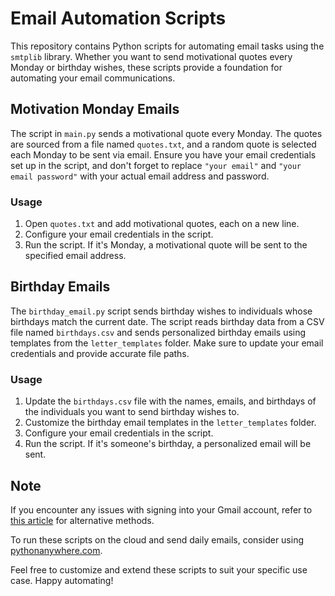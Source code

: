 # Email Automation Scripts

This repository contains Python scripts for automating email tasks using the `smtplib` library. Whether you want to send motivational quotes every Monday or birthday wishes, these scripts provide a foundation for automating your email communications.

## Motivation Monday Emails

The script in `main.py` sends a motivational quote every Monday. The quotes are sourced from a file named `quotes.txt`, and a random quote is selected each Monday to be sent via email. Ensure you have your email credentials set up in the script, and don't forget to replace `"your email"` and `"your email password"` with your actual email address and password.

### Usage

1. Open `quotes.txt` and add motivational quotes, each on a new line.
2. Configure your email credentials in the script.
3. Run the script. If it's Monday, a motivational quote will be sent to the specified email address.

## Birthday Emails

The `birthday_email.py` script sends birthday wishes to individuals whose birthdays match the current date. The script reads birthday data from a CSV file named `birthdays.csv` and sends personalized birthday emails using templates from the `letter_templates` folder. Make sure to update your email credentials and provide accurate file paths.

### Usage

1. Update the `birthdays.csv` file with the names, emails, and birthdays of the individuals you want to send birthday wishes to.
2. Customize the birthday email templates in the `letter_templates` folder.
3. Configure your email credentials in the script.
4. Run the script. If it's someone's birthday, a personalized email will be sent.

## Note

If you encounter any issues with signing into your Gmail account, refer to [this article](https://levelup.gitconnected.com/an-alternative-way-to-send-emails-in-python-5630a7efbe84) for alternative methods.

To run these scripts on the cloud and send daily emails, consider using [pythonanywhere.com](https://www.pythonanywhere.com/).

Feel free to customize and extend these scripts to suit your specific use case. Happy automating!
